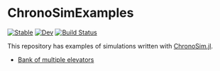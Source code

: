 # ChronoSimExamples

[![Stable](https://img.shields.io/badge/docs-stable-blue.svg)](https://adolgert.github.io/ChronoSimExamples.jl/stable/)
[![Dev](https://img.shields.io/badge/docs-dev-blue.svg)](https://adolgert.github.io/ChronoSimExamples.jl/dev/)
[![Build Status](https://github.com/adolgert/ChronoSimExamples.jl/actions/workflows/CI.yml/badge.svg?branch=main)](https://github.com/adolgert/ChronoSimExamples.jl/actions/workflows/CI.yml?query=branch%3Amain)

This repository has examples of simulations written with [ChronoSim.jl](https://github.com/adolgert/ChronoSim.jl).

 * [Bank of multiple elevators](src/elevator/elevator.jl)
